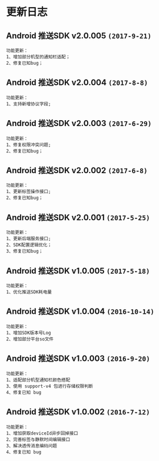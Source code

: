 # 更新日志

## Android 推送SDK v2.0.005  `(2017-9-21)`
```
功能更新：  
1、增加部分机型的通知栏适配；  
2、修复已知bug；  
```

## Android 推送SDK v2.0.004  `(2017-8-8)`
```
功能更新：  
1、支持新增协议字段;  
```

## Android 推送SDK v2.0.003  `(2017-6-29)`
```
功能更新：  
1、修复权限冲突问题;   
2、修复已知bug；  
```

## Android 推送SDK v2.0.002  `(2017-6-8)`
```
功能更新：  
1、更新标签操作接口;   
2、修复已知bug；  
```

## Android 推送SDK v2.0.001  `(2017-5-25)`
```
功能更新：  
1、更新后端服务接口;
2、SDK配置逻辑优化；   
3、修复已知bug；  
```

## Android 推送SDK v1.0.005  `(2017-5-18)`
```
功能更新：  
1、优化推送SDK耗电量  
```

## Android 推送SDK v1.0.004  `(2016-10-14)`
```
功能更新：  
1、增加SDK版本号Log  
2、增加部分平台so文件  
```

## Android 推送SDK v1.0.003  `(2016-9-20)`
```
功能更新：  
1、适配部分机型通知栏颜色搭配  
3、使用 support-v4 包进行存储权限判断  
4、修复已知 bug  
```

## Android 推送SDK v1.0.002  `(2016-7-12)`
```
功能更新：  
1、增加获取deviceId异步回掉接口  
2、完善标签与静默时间编辑接口  
3、解决透传消息编码问题  
4、修复已知 bug  
```